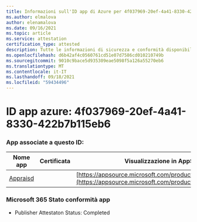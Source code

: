 ```yaml
---
title: Informazioni sull'ID app di Azure per 4f037969-20ef-4a41-8330-422b7b115eb6
ms.author: elmalova
author: elenamalova
ms.date: 09/16/2021
ms.topic: article
ms.service: attestation
certification_type: attested
description: Tutte le informazioni di sicurezza e conformità disponibili per 4f037969-20ef-4a41-8330-422b7b115eb6.
ms.openlocfilehash: d6b42af4c0560761cd51e07d7586cd010210749b
ms.sourcegitcommit: 9010c9bace5d935309eae5098f5a126a55270eb6
ms.translationtype: MT
ms.contentlocale: it-IT
ms.lasthandoff: 09/18/2021
ms.locfileid: "59434496"
---
```

# <a name="azure-app-id-4f037969-20ef-4a41-8330-422b7b115eb6"></a>ID app azure: 4f037969-20ef-4a41-8330-422b7b115eb6


### <a name="apps-associated-with-this-id"></a>App associate a questo ID:
| **Nome app** | **Certificata** | **Visualizzazione in AppSource** |
|--------------|---------------|-----------------------|
| [Appraisd](https://docs.microsoft.com/microsoft-365-app-certification/forward/WA200003123) |  | [https://appsource.microsoft.com/product/office/WA200003123](https://appsource.microsoft.com/product/office/WA200003123) |

### <a name="microsoft-365-app-compliance-status"></a>Microsoft 365 Stato conformità app
- Publisher Attestaton Status: Completed
